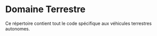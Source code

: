 # Domaine Terrestre

Ce répertoire contient tout le code spécifique aux véhicules terrestres autonomes.
